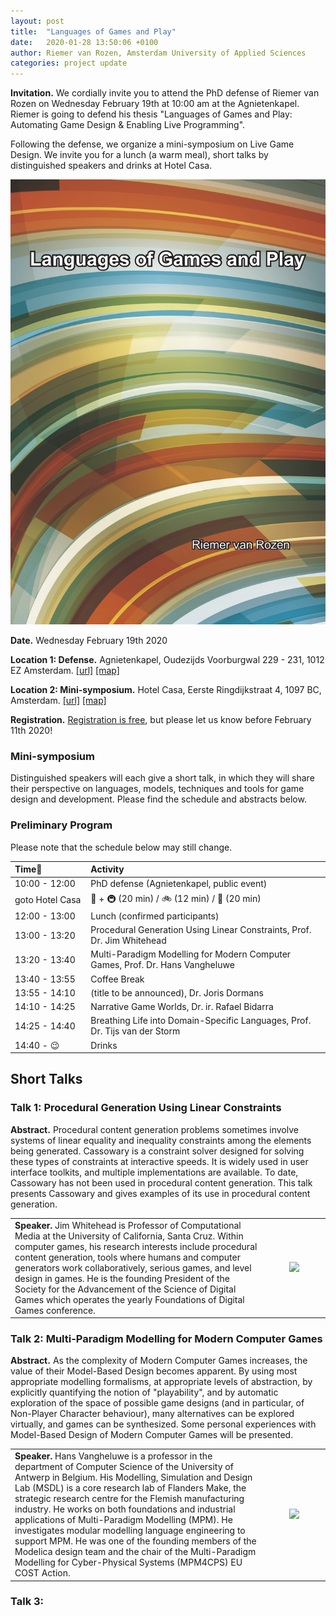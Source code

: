 ```yaml
---
layout: post
title:  "Languages of Games and Play"
date:   2020-01-28 13:50:06 +0100
author: Riemer van Rozen, Amsterdam University of Applied Sciences
categories: project update
---
```

**Invitation.** 
We cordially invite you to attend the PhD defense of Riemer van Rozen on Wednesday February 19th at 10:00 am at the Agnietenkapel. Riemer is going to defend his thesis "Languages of Games and Play: Automating Game Design & Enabling Live Programming".

Following the defense, we organize a mini-symposium on Live Game Design. We invite you for a lunch (a warm meal), short talks by distinguished speakers and drinks at Hotel Casa. 

![image alt >](/assets/Thesis_front_vRozen.jpg)

**Date.** Wednesday February 19th 2020

**Location 1: Defense.** Agnietenkapel, Oudezijds Voorburgwal 229 - 231, 1012 EZ Amsterdam. [[url]](https://www.uva.nl/locaties/binnenstad/agnietenkapel.html) [[map]](https://maps.google.com/maps?ll=52.370005,4.894817&z=14&t=m&hl=en&gl=US&mapclient=embed&q=Oudezijds%20Voorburgwal%20229%201012%20EZ%20Amsterdam%20Netherlands)

**Location 2: Mini-symposium.** Hotel Casa, Eerste Ringdijkstraat 4, 1097 BC, Amsterdam. [[url]](https://hotelcasa.nl/location/) [[map]](https://maps.google.com/maps?ll=52.349965,4.918616&z=15&t=m&hl=en&gl=US&mapclient=embed&cid=6558817380194148651)

**Registration.** [Registration is free](https://forms.gle/HvKScRCPc3piCoMZ6), but please let us know before February 11th 2020!

### Mini-symposium
Distinguished speakers will each give a short talk, in which they will share their perspective on languages, models, techniques and tools for game design and development.
Please find the schedule and abstracts below.

### Preliminary Program
Please note that the schedule below may still change.

| Time                 | Activity                                        |
|:---------------------|:------------------------------------------------|
| 10:00 - 12:00   | PhD defense (Agnietenkapel, public event) |
| goto Hotel Casa | :walking: + :metro: (20 min) / :bike: (12 min) / :car: (20 min) |
| 12:00 - 13:00   | Lunch (confirmed participants)       |
| 13:00 - 13:20   | Procedural Generation Using Linear Constraints, Prof. Dr. Jim Whitehead     |
| 13:20 - 13:40   | Multi-Paradigm Modelling for Modern Computer Games, Prof. Dr. Hans Vangheluwe   |
| 13:40 - 13:55   | Coffee Break                         |
| 13:55 - 14:10   | (title to be announced), Dr. Joris Dormans           |
| 14:10 - 14:25   | Narrative Game Worlds, Dr. ir. Rafael Bidarra       |
| 14:25 - 14:40   | Breathing Life into Domain-Specific Languages, Prof. Dr. Tijs van der Storm |
| 14:40 - :wink:  | Drinks                               |



## Short Talks

### Talk 1: Procedural Generation Using Linear Constraints
**Abstract.** Procedural content generation problems sometimes involve systems of linear equality and inequality constraints among the elements being generated. Cassowary is a constraint solver designed for solving these types of constraints at interactive speeds. It is widely used in user interface toolkits, and multiple implementations are available. To date, Cassowary has not been used in procedural content generation. This talk presents Cassowary and gives examples of its use in procedural content generation.

<table>
<tr><td width="80%">
<b>Speaker.</b> Jim Whitehead is Professor of Computational Media at the University of California, Santa Cruz. Within computer games, his research interests include procedural content generation, tools where humans and computer generators work collaboratively, serious games, and level design in games. He is the founding President of the Society for the Advancement of the Science of Digital Games which operates the yearly Foundations of Digital Games conference.
</td>
<td width="20%">
<p style="text-align:center;">
<img src="https://www.soe.ucsc.edu/people/ejw/photo/1" width="120">
</p>
</td>
</tr>
</table>

### Talk 2: Multi-Paradigm Modelling for Modern Computer Games

**Abstract.** As the complexity of Modern Computer Games increases, the value of their Model-Based Design becomes apparent. By using most appropriate modelling formalisms, at appropriate levels of abstraction, by explicitly quantifying the notion of "playability", and by automatic exploration of the space of possible game designs (and in particular, of Non-Player Character behaviour), many alternatives can be explored virtually, and games can be synthesized. Some personal experiences with Model-Based Design of Modern Computer Games will be presented.

<table>
<tr><td width="80%">
<b>Speaker.</b> Hans Vangheluwe is a professor in the department of Computer Science of the University of Antwerp in Belgium. His Modelling, Simulation and Design Lab (MSDL) is a core research lab of Flanders Make, the strategic research centre for the Flemish manufacturing industry. He works on both foundations and industrial applications of Multi-Paradigm Modelling (MPM). He investigates modular modelling language engineering to support MPM. He was one of the founding members of the Modelica design team and the chair of the Multi-Paradigm Modelling for Cyber-Physical Systems (MPM4CPS) EU COST Action.
</td>
<td width="20%">
<p style="text-align:center;">
<img src="https://www.uantwerpen.be/images/uantwerpen/personalpage09531/2d525d1776ae9d6a5545599fde4578dc.jpg" width="120">
</p>
</td>
</tr>
</table>

### Talk 3: <Title to be announced>
**Abstract.** to be added here

<table>
<tr><td width="80%">
<b>Speaker.</b> Joris Dormans

</td>
<td width="20%">
</td>
</tr>
</table>

### Talk 4: 'Narrative Game Worlds'
**Abstract.** to be added here

<table>
<tr><td width="80%">
<b>Speaker.</b> Rafael Bidarra

</td>
<td width="20%">
</td>
</tr>
</table>





### Talk 5: Breathing Life into Domain-Specific Languages
**Abstract.** Live programming is a technique to shorten the feedback loop between editing a program and its execution. For domain-specific languages (DSLs) the gap between the program and how it is executed at run time can be even bigger than for general purpose languages such as Java. In this short talk we will highlight the main challenges for bridging this gap and showcase early research results in breathing life into DSLs. 

<table>
<tr><td width="80%">
<b>Speaker.</b> Tijs van der Storm is senior researcher in the Software Analysis and Transformation (SWAT) group at Centrum Wiskunde & Informatica (CWI), and professor in software engineering at the University of Groningen. His research focuses on improving programmer experience through new and better software languages and developing the tools and techniques to engineer them in a modular and interactive fashion. For more information, see <a href="http://www.cwi.nl/~storm">http://www.cwi.nl/~storm</a>.
</td>
<td width="20%">
<p style="text-align:center;">
<img src="https://www.cwi.nl/intranet/faces/1812.jpg" width="110">
</p>
</td>
</tr>
</table>


## Directions
The Agnietenkapel is easy to reach by public transport, e.g., from the Nieuwmarkt metro stop.

<iframe src="https://www.google.com/maps/embed?pb=!1m14!1m8!1m3!1d4872.045774487924!2d4.894817!3d52.370005!3m2!1i1024!2i768!4f13.1!3m3!1m2!1s0x47c609c09ccd7d53%3A0xaadb501c4aa17ff2!2sOudezijds%20Voorburgwal%20229%2C%201012%20EZ%20Amsterdam%2C%20Netherlands!5e0!3m2!1sen!2sus!4v1580223456444!5m2!1sen!2sus" width="640" height="480" frameborder="0" style="border:0;" allowfullscreen=""></iframe>

Hotel Casa is easy to reach on foot from the Amstel station.

<iframe src="https://www.google.com/maps/embed?pb=!1m18!1m12!1m3!1d2437.1279074121935!2d4.916427316149673!3d52.34996537978224!2m3!1f0!2f0!3f0!3m2!1i1024!2i768!4f13.1!3m3!1m2!1s0x47c60978b33ac2bb%3A0x5b0599a83d21612b!2sHotel%20Casa%20Amsterdam!5e0!3m2!1sen!2sus!4v1580223535689!5m2!1sen!2sus" width="640" height="480" frameborder="0" style="border:0;" allowfullscreen=""></iframe>
